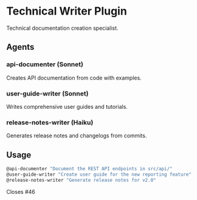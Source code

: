 # Technical Writer Plugin

Technical documentation creation specialist.

## Agents

### api-documenter (Sonnet)
Creates API documentation from code with examples.

### user-guide-writer (Sonnet)
Writes comprehensive user guides and tutorials.

### release-notes-writer (Haiku)
Generates release notes and changelogs from commits.

## Usage

```bash
@api-documenter "Document the REST API endpoints in src/api/"
@user-guide-writer "Create user guide for the new reporting feature"
@release-notes-writer "Generate release notes for v2.0"
```

Closes #46
